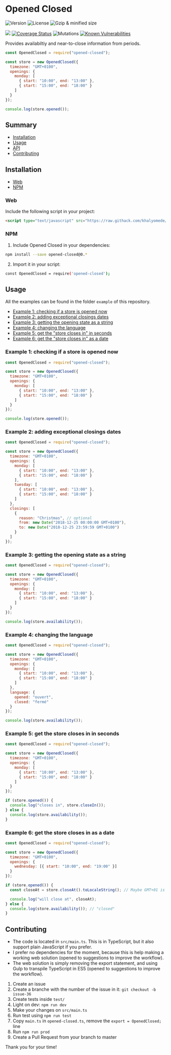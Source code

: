 # Opened Closed

![Version](https://img.shields.io/npm/v/opened-closed.svg)
![License](https://img.shields.io/npm/l/opened-closed.svg) ![Gzip & minified size](https://img.shields.io/bundlephobia/minzip/opened-closed.svg)

![](https://img.shields.io/codeship/ca85c7c0-e8cc-0136-0c9e-7620f6fdb86b.svg)
[![Coverage Status](https://coveralls.io/repos/github/khalyomede/opened-closed/badge.svg?branch=master)](https://coveralls.io/github/khalyomede/opened-closed?branch=master)
![Mutations](https://img.shields.io/badge/mutations-0.00%25-brightgreen.svg)
[![Known Vulnerabilities](https://snyk.io/test/github/khalyomede/opened-closed/badge.svg?targetFile=package.json)](https://snyk.io/test/github/khalyomede/opened-closed?targetFile=package.json)

Provides availabiltiy and near-to-close information from periods.

```javascript
const OpenedClosed = require("opened-closed");

const store = new OpenedClosed({
  timezone: "GMT+0100",
  openings: {
    monday: [
      { start: "10:00", end: "13:00" },
      { start: "15:00", end: "18:00" }
    ]
  }
});

console.log(store.opened());
```

## Summary

- [Installation](#installation)
- [Usage](#usage)
- [API](api.md)
- [Contributing](#contributing)

## Installation

- [Web](#web)
- [NPM](#npm)

### Web

Include the following script in your project:

```html
<script type="text/javascript" src="https://raw.githack.com/khalyomede/opened-closed/master/dist/opened-closed.min.js"></script>
```

### NPM

1. Include Opened Closed in your dependencies:

```bash
npm install --save opened-closed@0.*
```

2. Import it in your script:

```bash
const OpenedClosed = require('opened-closed');
```

## Usage

All the examples can be found in the folder `example` of this repository.

- [Example 1: checking if a store is opened now](#example-1-checking-if-a-store-is-opened-now)
- [Example 2: adding exceptional closings dates](#example-2-adding-exceptional-closings-dates)
- [Example 3: getting the opening state as a string](#example-3-getting-the-opening-state-as-a-string)
- [Example 4: changing the language](#example-4-changing-the-language)
- [Example 5: get the "store closes in" in seconds](#example-5-get-the-store-closes-in-in-seconds)
- [Example 6: get the "store closes in" as a date](#example-6-get-the-store-closes-in-as-a-date)

### Example 1: checking if a store is opened now

```javascript
const OpenedClosed = require("opened-closed");

const store = new OpenedClosed({
  timezone: "GMT+0100",
  openings: {
    monday: [
      { start: "10:00", end: "13:00" },
      { start: "15:00", end: "18:00" }
    ]
  }
});

console.log(store.opened());
```

### Example 2: adding exceptional closings dates

```javascript
const OpenedClosed = require("opened-closed");

const store = new OpenedClosed({
  timezone: "GMT+0100",
  openings: {
    monday: [
      { start: "10:00", end: "13:00" },
      { start: "15:00", end: "18:00" }
    ],
    tuesday: [
      { start: "10:00", end: "13:00" },
      { start: "15:00", end: "18:00" }
    ]
  },
  closings: [
    {
      reason: "Christmas", // optional
      from: new Date("2018-12-25 00:00:00 GMT+0100"),
      to: new Date("2018-12-25 23:59:59 GMT+0100")
    }
  ]
});
```

### Example 3: getting the opening state as a string

```javascript
const OpenedClosed = require("opened-closed");

const store = new OpenedClosed({
  timezone: "GMT+0100",
  openings: {
    monday: [
      { start: "10:00", end: "13:00" },
      { start: "15:00", end: "18:00" }
    ]
  }
});

console.log(store.availability());
```

### Example 4: changing the language

```javascript
const OpenedClosed = require("opened-closed");

const store = new OpenedClosed({
  timezone: "GMT+0100",
  openings: {
    monday: [
      { start: "10:00", end: "13:00" },
      { start: "15:00", end: "18:00" }
    ]
  },
  language: {
    opened: "ouvert",
    closed: "fermé"
  }
});

console.log(store.availability());
```

### Example 5: get the store closes in in seconds

```javascript
const OpenedClosed = require("opened-closed");

const store = new OpenedClosed({
  timezone: "GMT+0100",
  openings: {
    monday: [
      { start: "10:00", end: "13:00" },
      { start: "15:00", end: "18:00" }
    ]
  }
});

if (store.opened()) {
  console.log("closes in", store.closeIn());
} else {
  console.log(store.availability());
}
```

### Example 6: get the store closes in as a date

```javascript
const OpenedClosed = require("opened-closed");

const store = new OpenedClosed({
  timezone: "GMT+0100",
  openings: {
    wednesday: [{ start: "10:00", end: "19:00" }]
  }
});

if (store.opened()) {
  const closeAt = store.closeAt().toLocaleString(); // Maybe GMT+01 is not yours, so LocalString take care of it.

  console.log("will close at", closeAt);
} else {
  console.log(store.availability()); // "closed"
}
```

## Contributing

- The code is located in `src/main.ts`. This is in TypeScript, but it also support plain JavaScript if you prefer.
- I prefer no dependencies for the moment, because this is help making a working web solution (opened to suggestions to improve the workflow).
- The web solution is simply removing the export statement, and using Gulp to transpile TypeScript in ES5 (opened to suggestions to improve the workflow).

1. Create an issue
2. Create a branche with the number of the issue in it: `git checkout -b issue-36`
3. Create tests inside `test/`
4. Light on dev: `npm run dev`
5. Make your changes on `src/main.ts`
6. Run test using `npm run test`
7. Copy `main.ts` in `opened-closed.ts`, remove the `export = OpenedClosed;` line
8. Run `npm run prod`
9. Create a Pull Request from your branch to master

Thank you for your time!
